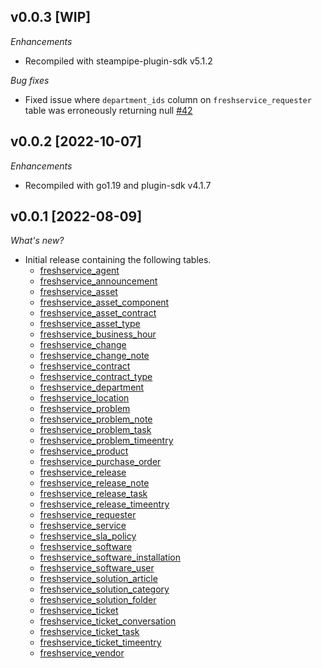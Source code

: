 ## v0.0.3 [WIP]

_Enhancements_

- Recompiled with steampipe-plugin-sdk v5.1.2

_Bug fixes_

- Fixed issue where `department_ids` column on `freshservice_requester` table was erroneously returning null [#42](https://github.com/theapsgroup/steampipe-plugin-freshservice/issues/42)

## v0.0.2 [2022-10-07]

_Enhancements_

- Recompiled with go1.19 and plugin-sdk v4.1.7

## v0.0.1 [2022-08-09]

_What's new?_

- Initial release containing the following tables.
  - [freshservice_agent](https://hub.steampipe.io/plugins/theapsgroup/freshservice/tables/freshservice_agent)
  - [freshservice_announcement](https://hub.steampipe.io/plugins/theapsgroup/freshservice/tables/freshservice_announcement)
  - [freshservice_asset](https://hub.steampipe.io/plugins/theapsgroup/freshservice/tables/freshservice_asset)
  - [freshservice_asset_component](https://hub.steampipe.io/plugins/theapsgroup/freshservice/tables/freshservice_asset_component)
  - [freshservice_asset_contract](https://hub.steampipe.io/plugins/theapsgroup/freshservice/tables/freshservice_asset_contract)
  - [freshservice_asset_type](https://hub.steampipe.io/plugins/theapsgroup/freshservice/tables/freshservice_asset_type)
  - [freshservice_business_hour](https://hub.steampipe.io/plugins/theapsgroup/freshservice/tables/freshservice_business_hour)
  - [freshservice_change](https://hub.steampipe.io/plugins/theapsgroup/freshservice/tables/freshservice_change)
  - [freshservice_change_note](https://hub.steampipe.io/plugins/theapsgroup/freshservice/tables/freshservice_change_note)
  - [freshservice_contract](https://hub.steampipe.io/plugins/theapsgroup/freshservice/tables/freshservice_contract)
  - [freshservice_contract_type](https://hub.steampipe.io/plugins/theapsgroup/freshservice/tables/freshservice_contract_type)
  - [freshservice_department](https://hub.steampipe.io/plugins/theapsgroup/freshservice/tables/freshservice_department)
  - [freshservice_location](https://hub.steampipe.io/plugins/theapsgroup/freshservice/tables/freshservice_location)
  - [freshservice_problem](https://hub.steampipe.io/plugins/theapsgroup/freshservice/tables/freshservice_problem)
  - [freshservice_problem_note](https://hub.steampipe.io/plugins/theapsgroup/freshservice/tables/freshservice_problem_note)
  - [freshservice_problem_task](https://hub.steampipe.io/plugins/theapsgroup/freshservice/tables/freshservice_problem_task)
  - [freshservice_problem_timeentry](https://hub.steampipe.io/plugins/theapsgroup/freshservice/tables/freshservice_problem_timeentry)
  - [freshservice_product](https://hub.steampipe.io/plugins/theapsgroup/freshservice/tables/freshservice_product)
  - [freshservice_purchase_order](https://hub.steampipe.io/plugins/theapsgroup/freshservice/tables/freshservice_purchase_order)
  - [freshservice_release](https://hub.steampipe.io/plugins/theapsgroup/freshservice/tables/freshservice_release)
  - [freshservice_release_note](https://hub.steampipe.io/plugins/theapsgroup/freshservice/tables/freshservice_release_note)
  - [freshservice_release_task](https://hub.steampipe.io/plugins/theapsgroup/freshservice/tables/freshservice_release_task)
  - [freshservice_release_timeentry](https://hub.steampipe.io/plugins/theapsgroup/freshservice/tables/freshservice_release_timeentry)
  - [freshservice_requester](https://hub.steampipe.io/plugins/theapsgroup/freshservice/tables/freshservice_requester)
  - [freshservice_service](https://hub.steampipe.io/plugins/theapsgroup/freshservice/tables/freshservice_service)
  - [freshservice_sla_policy](https://hub.steampipe.io/plugins/theapsgroup/freshservice/tables/freshservice_sla_policy)
  - [freshservice_software](https://hub.steampipe.io/plugins/theapsgroup/freshservice/tables/freshservice_software)
  - [freshservice_software_installation](https://hub.steampipe.io/plugins/theapsgroup/freshservice/tables/freshservice_software_installation)
  - [freshservice_software_user](https://hub.steampipe.io/plugins/theapsgroup/freshservice/tables/freshservice_software_user)
  - [freshservice_solution_article](https://hub.steampipe.io/plugins/theapsgroup/freshservice/tables/freshservice_solution_article)
  - [freshservice_solution_category](https://hub.steampipe.io/plugins/theapsgroup/freshservice/tables/freshservice_solution_category)
  - [freshservice_solution_folder](https://hub.steampipe.io/plugins/theapsgroup/freshservice/tables/freshservice_solution_folder)
  - [freshservice_ticket](https://hub.steampipe.io/plugins/theapsgroup/freshservice/tables/freshservice_ticket)
  - [freshservice_ticket_conversation](https://hub.steampipe.io/plugins/theapsgroup/freshservice/tables/freshservice_ticket_conversation)
  - [freshservice_ticket_task](https://hub.steampipe.io/plugins/theapsgroup/freshservice/tables/freshservice_ticket_task)
  - [freshservice_ticket_timeentry](https://hub.steampipe.io/plugins/theapsgroup/freshservice/tables/freshservice_ticket_timeentry)
  - [freshservice_vendor](https://hub.steampipe.io/plugins/theapsgroup/freshservice/tables/freshservice_vendor)
